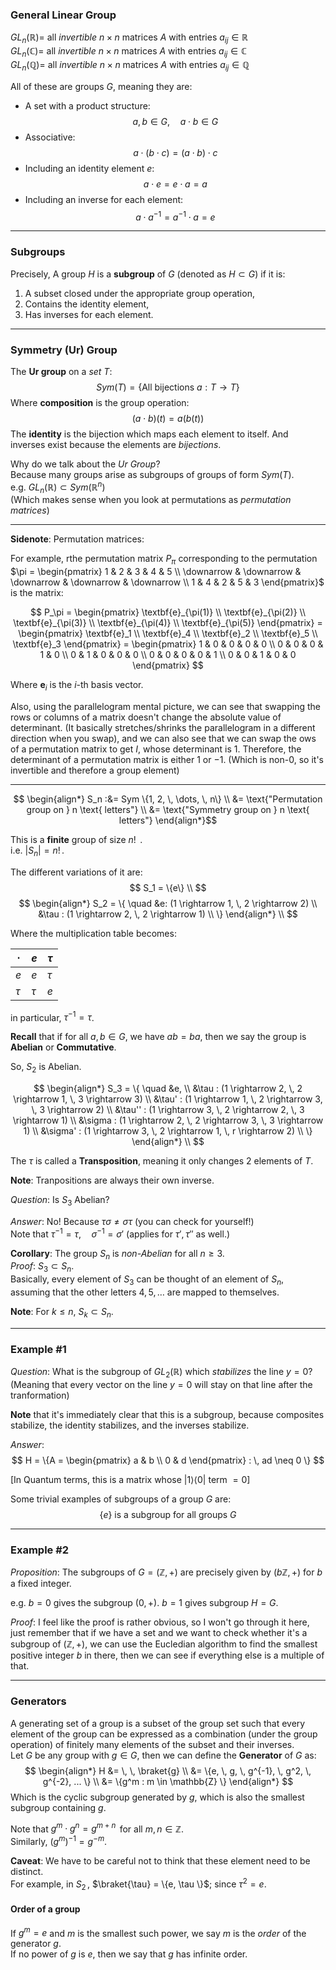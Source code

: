 ### General Linear Group
$GL_n(\mathbb{R}) =$ all _invertible_ $n \times n$ matrices $A$ with entries $a_{ij} \in \mathbb{R}$ \
$GL_n(\mathbb{C}) =$ all _invertible_ $n \times n$ matrices $A$ with entries $a_{ij} \in \mathbb{C}$ \
$GL_n(\mathbb{Q}) =$ all _invertible_ $n \times n$ matrices $A$ with entries $a_{ij} \in \mathbb{Q}$ 

All of these are groups $G$, meaning they are:
- A set with a product structure:
    $$a, b \in G, \quad a \cdot b \in G$$
- Associative:
    $$a \cdot (b \cdot c) = (a \cdot b) \cdot c$$
- Including an identity element $e$:
    $$a \cdot e = e \cdot a = a$$
- Including an inverse for each element:
    $$a \cdot a^{-1} = a^{-1} \cdot a = e$$

<hr/>

### Subgroups
Precisely, A group $H$ is a **subgroup** of $G$ (denoted as $H \subset G$) if it is:
1. A subset closed under the appropriate group operation,
2. Contains the identity element,
3. Has inverses for each element.

<hr/>

### Symmetry (Ur) Group
The **Ur group** on a _set_ $T$:
$$
Sym(T) = \{\text{All bijections } a: T \rightarrow T \}
$$
Where **composition** is the group operation:
$$ (a \cdot b) (t) = a(b(t))$$
The **identity** is the bijection which maps each element to itself.
And inverses exist because the elements are _bijections_.

Why do we talk about the _Ur Group_? \
Because many groups arise as subgroups of groups of form $Sym(T)$. \
e.g. $GL_n(\mathbb{R}) \subset Sym(\mathbb{R}^n)$ \
(Which makes sense when you look at permutations as _permutation matrices_)

---

**Sidenote**: Permutation matrices:

For example, rthe permutation matrix $P_\pi$ corresponding to the permutation $\pi = \begin{pmatrix} 1 & 2 & 3 & 4 & 5 \\ \downarrow & \downarrow & \downarrow & \downarrow & \downarrow \\ 1 & 4 & 2 & 5 & 3 \end{pmatrix}$ is the matrix:

$$
P_\pi = 
\begin{pmatrix} 
\textbf{e}_{\pi(1)} \\
\textbf{e}_{\pi(2)} \\
\textbf{e}_{\pi(3)} \\
\textbf{e}_{\pi(4)} \\
\textbf{e}_{\pi(5)}
\end{pmatrix} = 
\begin{pmatrix} 
\textbf{e}_1 \\
\textbf{e}_4 \\
\textbf{e}_2 \\
\textbf{e}_5 \\
\textbf{e}_3
\end{pmatrix} = 
\begin{pmatrix} 
1 & 0 & 0 & 0 & 0 \\
0 & 0 & 0 & 1 & 0 \\
0 & 1 & 0 & 0 & 0 \\
0 & 0 & 0 & 0 & 1 \\
0 & 0 & 1 & 0 & 0 
\end{pmatrix}
$$

Where $\textbf{e}_i$ is the $i$-th basis vector.

Also, using the parallelogram mental picture, we can see that swapping the rows or columns of a matrix doesn't change the absolute value of determinant. (It basically stretches/shrinks the parallelogram in a different direction when you swap), and we can also see that we can swap the ows of a permutation matrix to get $I$, whose determinant is 1. Therefore, the determinant of a permutation matrix is either $1$ or $-1$. (Which is non-$0$, so it's invertible and therefore a group element)

---

$$
\begin{align*}
S_n :&= Sym \{1, 2, \, \dots, \, n\} \\
&= \text{"Permutation group on } n \text{ letters"} \\
&= \text{"Symmetry group on } n \text{ letters"}
\end{align*}$$

This is a **finite** group of size $n! \,$ . \
i.e. $|S_n| = n! \,$.

The different variations of it are:
$$
S_1 = \{e\} \\
$$
$$
\begin{align*}
S_2 = \{ \quad
&e: (1 \rightarrow 1, \, 2 \rightarrow 2) \\
&\tau : (1 \rightarrow 2, \, 2 \rightarrow 1) \\ \} 
\end{align*} \\
$$

Where the multiplication table becomes:

| $\cdot$       | $e$    | $\tau$ |
|---      |---     | --     |
| $e$     | $e$    | $\tau$ |
| $\tau$  | $\tau$ | $e$    |

in particular, $\tau^{-1} = \tau$.

**Recall** that if for all $a, b \in G$, we have $ab = ba$, then we say the group is **Abelian** or **Commutative**.

So, $S_2$ is Abelian.

$$
\begin{align*}
S_3 = \{ \quad
&e, \\ 
&\tau : (1 \rightarrow 2, \, 2 \rightarrow 1, \, 3 \rightarrow 3) \\
&\tau' : (1 \rightarrow 1, \, 2 \rightarrow 3, \, 3 \rightarrow 2) \\
&\tau'' : (1 \rightarrow 3, \, 2 \rightarrow 2, \, 3 \rightarrow 1) \\
&\sigma : (1 \rightarrow 2, \, 2 \rightarrow 3, \, 3 \rightarrow 1) \\
&\sigma' : (1 \rightarrow 3, \, 2 \rightarrow 1, \, r \rightarrow 2) \\
\} 
\end{align*} \\
$$

The $\tau$ is called a **Transposition**, meaning it only changes $2$ elements of $T$.

**Note**: 
Tranpositions are always their own inverse.

_Question_: 
Is $S_3$ Abelian?

_Answer_:
No! Because $\tau \sigma \neq \sigma \tau$ (you can check for yourself!) \
Note that $\tau^{-1} = \tau, \quad \sigma^{-1} = \sigma'$
(applies for $\tau', \tau''$ as well.)


**Corollary**:
The group $S_n$ is _non-Abelian_ for all $n \geq 3$. \
_Proof_: $S_3 \subset S_n$. \
Basically, every element of $S_3$ can be thought of an element of $S_n$, assuming that the other letters $4, 5, \dots$ are mapped to themselves.

**Note**:
For $k \leq n$, $S_k \subset S_n$.

<hr/>

### Example #1
_Question_:
What is the subgroup of $GL_2(\mathbb{R})$ which _stabilizes_ the line $y=0$? \
(Meaning that every vector on the line $y=0$ will stay on that line after the tranformation)

**Note** that it's immediately clear that this is a subgroup, because composites stabilize, the identity stabilizes, and the inverses stabilize.

_Answer_: 
$$
H = \{A = \begin{pmatrix} a & b \\ 0 & d \end{pmatrix} : \, ad \neq 0 \}
$$

[In Quantum terms, this is a matrix whose $| 1\rangle \langle 0|$ term $=0$]

Some trivial examples of subgroups of a group $G$ are:
$$
\{e\} \text{ is a subgroup for all groups } G
$$

<hr/>

### Example #2
_Proposition_:
The subgroups of $G = (\mathbb{Z}, +)$ are precisely given by $(b \mathbb{Z}, +)$ for $b$ a fixed integer.

e.g. 
$b=0$ gives the subgroup $(0, +)$.
$b=1$ gives subgroup $H = G$.

_Proof_:
I feel like the proof is rather obvious, so I won't go through it here, just remember that if we have a set and we want to check whether it's a subgroup of $(\mathbb{Z}, +)$, we can use the Eucledian algorithm to find the smallest positive integer $b$ in there, then we can see if everything else is a multiple of that.

 <hr/>

### Generators
A generating set of a group is a subset of the group set such that every element of the group can be expressed as a combination (under the group operation) of finitely many elements of the subset and their inverses. \
Let $G$ be any group with $g \in G$, then we can define the **Generator** of $G$ as:
$$
\begin{align*}
H &= \, \, \braket{g} \\
&= \{e, \, g, \, g^{-1}, \, g^2, \, g^{-2}, ... \} \\
&= \{g^m : m \in \mathbb{Z} \}
\end{align*}
$$
Which is the cyclic subgroup generated by $g$, which is also the smallest subgroup containing $g$.

Note that $g^m \cdot g^n = g^{m+n} \,$ for all $m, n \in \mathbb{Z}$. \
Similarly, $(g^m)^{-1} = g^{-m}$.

**Caveat**: We have to be careful not to think that these element need to be distinct. \
For example, in $S_2 \,$, $\braket{\tau} = \{e, \tau \}$; since $\tau^2 = e$.

#### Order of a group
If $g^m = e$ and $m$ is the smallest such power, we say $m$ is the _order_ of the generator $g$. \
If no power of $g$ is $e$, then we say that $g$ has infinite order.



